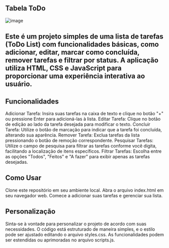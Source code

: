## Tabela ToDo
![image](https://github.com/Fabio-Argona/Lista-ToDo/assets/128233610/d1b2b408-1430-45a1-a44f-4d561d9d3a24)


## Este é um projeto simples de uma lista de tarefas (ToDo List) com funcionalidades básicas, como adicionar, editar, marcar como concluída, remover tarefas e filtrar por status. A aplicação utiliza HTML, CSS e JavaScript para proporcionar uma experiência interativa ao usuário.

## Funcionalidades
Adicionar Tarefa: Insira suas tarefas na caixa de texto e clique no botão "+" ou pressione Enter para adicioná-las à lista.
Editar Tarefa: Clique no botão de edição ao lado da tarefa desejada para modificar o texto.
Concluir Tarefa: Utilize o botão de marcação para indicar que a tarefa foi concluída, alterando sua aparência.
Remover Tarefa: Exclua tarefas da lista pressionando o botão de remoção correspondente.
Pesquisar Tarefas: Utilize o campo de pesquisa para filtrar as tarefas conforme você digita, facilitando a localização de itens específicos.
Filtrar Tarefas: Escolha entre as opções "Todos", "Feitos" e "A fazer" para exibir apenas as tarefas desejadas.
## Como Usar
Clone este repositório em seu ambiente local.
Abra o arquivo index.html em seu navegador web.
Comece a adicionar suas tarefas e gerenciar sua lista.
## Personalização
Sinta-se à vontade para personalizar o projeto de acordo com suas necessidades. O código está estruturado de maneira simples, e o estilo pode ser ajustado editando o arquivo styles.css. As funcionalidades podem ser estendidas ou aprimoradas no arquivo scripts.js.
